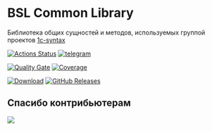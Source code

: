# BSL Common Library

Библиотека общих сущностей и методов, используемых группой проектов [1c-syntax](https://github.com/1c-syntax)

[![Actions Status](https://github.com/1c-syntax/bsl-common-library/workflows/Java%20CI/badge.svg)](https://github.com/1c-syntax/bsl-common-library/actions)
[![telegram](https://img.shields.io/badge/telegram-chat-green.svg)](https://t.me/bsl_language_server)

[![Quality Gate](https://sonarcloud.io/api/project_badges/measure?project=1c-syntax_bsl-common-library&metric=alert_status)](https://sonarcloud.io/dashboard?id=1c-syntax_bsl-common-library)
[![Coverage](https://sonarcloud.io/api/project_badges/measure?project=1c-syntax_bsl-common-library&metric=coverage)](https://sonarcloud.io/dashboard?id=1c-syntax_bsl-common-library)

[![Download](https://img.shields.io/github/release/1c-syntax/bsl-common-library.svg?label=download&style=flat)](https://github.com/1c-syntax/bsl-common-library/releases/latest)
[![GitHub Releases](https://img.shields.io/github/downloads/1c-syntax/bsl-common-library/latest/total?style=flat-square)](https://github.com/1c-syntax/bsl-common-library/releases)

## Спасибо контрибьютерам

<a href="https://github.com/1c-syntax/mdclasses/graphs/contributors">
  <img src="https://contrib.rocks/image?repo=1c-syntax/bsl-common-library" />
</a>
